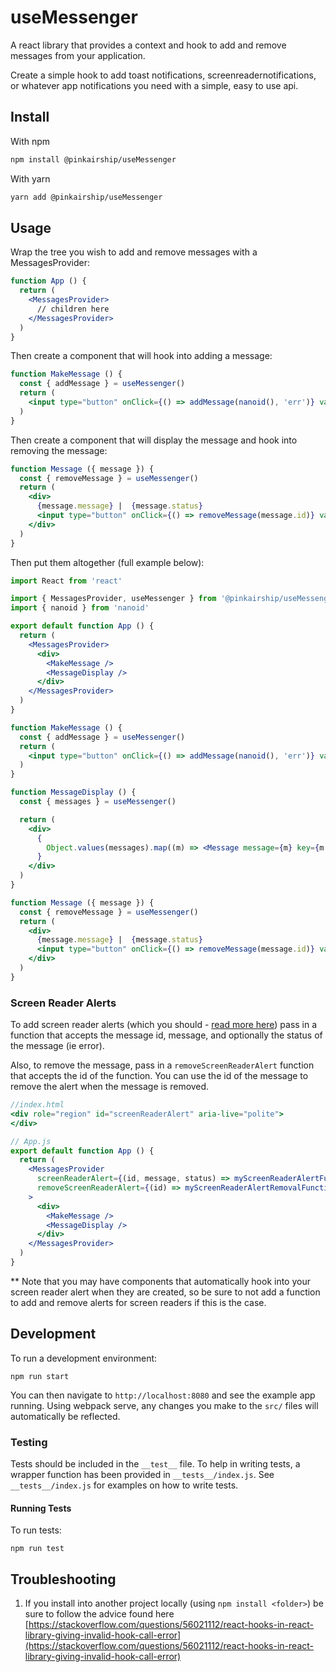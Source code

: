 # useMessenger
A react library that provides a context and hook to add and remove messages from your application.

Create a simple hook to add toast notifications, screenreadernotifications, or whatever app notifications
you need with a simple, easy to use api.

## Install

With npm
```bash
npm install @pinkairship/useMessenger
```
With yarn
```bash
yarn add @pinkairship/useMessenger
```

## Usage
Wrap the tree you wish to add and remove messages with a MessagesProvider:

```jsx
function App () {
  return (
    <MessagesProvider>
      // children here
    </MessagesProvider>
  )
}
```
Then create a component that will hook into adding a message:

```jsx
function MakeMessage () {
  const { addMessage } = useMessenger()
  return (
    <input type="button" onClick={() => addMessage(nanoid(), 'err')} value="Add Message" />
  )
}
```

Then create a component that will display the message and hook into removing the message:

```jsx
function Message ({ message }) {
  const { removeMessage } = useMessenger()
  return (
    <div>
      {message.message} |  {message.status}
      <input type="button" onClick={() => removeMessage(message.id)} value="Remove Message" />
    </div>
  )
}
```

Then put them altogether (full example below):

```jsx
import React from 'react'

import { MessagesProvider, useMessenger } from '@pinkairship/useMessenger'
import { nanoid } from 'nanoid'

export default function App () {
  return (
    <MessagesProvider>
      <div>
        <MakeMessage />
        <MessageDisplay />
      </div>
    </MessagesProvider>
  )
}

function MakeMessage () {
  const { addMessage } = useMessenger()
  return (
    <input type="button" onClick={() => addMessage(nanoid(), 'err')} value="Add Message" />
  )
}

function MessageDisplay () {
  const { messages } = useMessenger()

  return (
    <div>
      {
        Object.values(messages).map((m) => <Message message={m} key={m.id} />)
      }
    </div>
  )
}

function Message ({ message }) {
  const { removeMessage } = useMessenger()
  return (
    <div>
      {message.message} |  {message.status}
      <input type="button" onClick={() => removeMessage(message.id)} value="Remove Message" />
    </div>
  )
}
```

### Screen Reader Alerts

To add screen reader alerts (which you should - [read more here](https://developer.mozilla.org/en-US/docs/Web/Accessibility/ARIA/ARIA_Live_Regions)) pass in a function that accepts the message id, message, and optionally the status of the message (ie error).

Also, to remove the message, pass in a `removeScreenReaderAlert` function that accepts the id of the function. You can use the id of the message to remove the alert when the message is removed.

```jsx
//index.html
<div role="region" id="screenReaderAlert" aria-live="polite">
</div>

// App.js
export default function App () {
  return (
    <MessagesProvider
      screenReaderAlert={(id, message, status) => myScreenReaderAlertFunction(id, message, status)}
      removeScreenReaderAlert={(id) => myScreenReaderAlertRemovalFunction(messageId)}
    >
      <div>
        <MakeMessage />
        <MessageDisplay />
      </div>
    </MessagesProvider>
  )
}
```

** Note that you may have components that automatically hook into your screen reader alert when they are created, so be sure to not add a function to add and remove alerts for screen readers if this is the case.

## Development

To run a development environment:

```
npm run start
```

You can then navigate to `http://localhost:8080` and see the example app running. Using webpack serve, any changes you make to the `src/` files will automatically be reflected.

### Testing

Tests should be included in the `__test__` file. To help in writing tests, a wrapper
function has been provided in `__tests__/index.js`. See `__tests__/index.js` for examples on how to write tests.
#### Running Tests

To run tests:

```
npm run test
```

## Troubleshooting

1. If you install into another project locally (using `npm install <folder>`) be sure to follow the advice found here [https://stackoverflow.com/questions/56021112/react-hooks-in-react-library-giving-invalid-hook-call-error](https://stackoverflow.com/questions/56021112/react-hooks-in-react-library-giving-invalid-hook-call-error)
